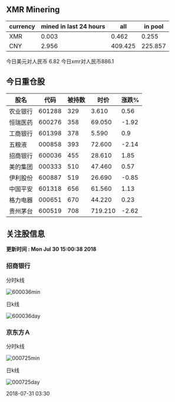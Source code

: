 ## XMR Minering

|currency|mined in last 24 hours|all|in pool|
|---|---|---|---|
|XMR|0.003|0.462|0.255|
|CNY|2.956|409.425|225.857|

今日美元对人民币 6.82	今日xmr对人民币886.1


## 今日重仓股 

|股名|代码|被持数|时价|涨跌%|
|---|---|---|---|---|
|农业银行|601288|329|3.610|0.56|
|恒瑞医药|600276|358|69.050|-1.92|
|工商银行|601398|378|5.590|0.9|
|五粮液|000858|393|72.600|-2.14|
|招商银行|600036|455|28.610|1.85|
|美的集团|000333|510|47.460|0.57|
|伊利股份|600887|519|26.690|-0.85|
|中国平安|601318|656|61.560|1.13|
|格力电器|000651|670|44.220|0.23|
|贵州茅台|600519|708|719.210|-2.62|

## 关注股信息
**更新时间 : Mon Jul 30 15:00:38 2018**
### 招商银行 
分时k线

![600036min](http://image.sinajs.cn/newchart/min/n/sh600036.gif)

日k线

![600036day](http://image.sinajs.cn/newchart/daily/n/sh600036.gif)

### 京东方Ａ 
分时k线

![000725min](http://image.sinajs.cn/newchart/min/n/sz000725.gif)

日k线

![000725day](http://image.sinajs.cn/newchart/daily/n/sz000725.gif)

2018-07-31 03:30